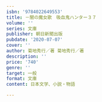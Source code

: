```yaml
---
isbn: '9784022649553'
title: －闇の魔女歌　吸血鬼ハンター３７
volume: ''
series: 文庫
publisher: 朝日新聞出版
pubdate: '2020-07-07'
cover: ''
author: 菊地秀行／著 菊地秀行／著
description: ''
price: '740'
genre: ''
target: 一般
format: 文庫
content: 日本文学、小説・物語

---
```

